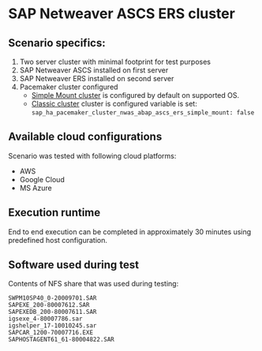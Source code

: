 # SAP Netweaver ASCS ERS cluster

## Scenario specifics:
1. Two server cluster with minimal footprint for test purposes
2. SAP Netweaver ASCS installed on first server
3. SAP Netweaver ERS installed on second server
4. Pacemaker cluster configured
    - [Simple Mount cluster](https://documentation.suse.com/sbp/sap-15/html/SAP-S4HA10-setupguide-simplemount-sle15/) is configured by default on supported OS.
    - [Classic cluster](https://documentation.suse.com/sbp/sap-15/html/SAP-S4HA10-setupguide-sle15) cluster is configured variable is set: `sap_ha_pacemaker_cluster_nwas_abap_ascs_ers_simple_mount: false`


## Available cloud configurations
Scenario was tested with following cloud platforms:
- AWS
- Google Cloud
- MS Azure

## Execution runtime
End to end execution can be completed in approximately 30 minutes using predefined host configuration.

## Software used during test
Contents of NFS share that was used during testing:
```console
SWPM10SP40_0-20009701.SAR
SAPEXE_200-80007612.SAR
SAPEXEDB_200-80007611.SAR
igsexe_4-80007786.sar
igshelper_17-10010245.sar
SAPCAR_1200-70007716.EXE
SAPHOSTAGENT61_61-80004822.SAR
```